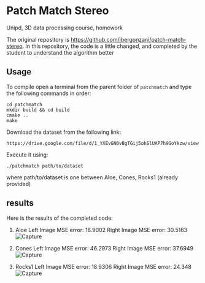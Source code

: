 # Patch Match Stereo
Unipd, 3D data processing course, homework

The original repository is https://github.com/ibergonzani/patch-match-stereo.
In this repository, the code is a little changed, and completed by the student to understand the algorithm better

## Usage
To compile open a terminal from the parent folder of ```patchmatch``` and type the following commands in order:
```
cd patchmatch
mkdir build && cd build
cmake ..
make 
```
Download the dataset from the following link:
```
https://drive.google.com/file/d/1_YXEvGN0vBgTGij5ohSlUAP7h9GoYkzw/view
```
Execute it using:
```
./patchmatch path/to/dataset
```
where path/to/dataset is one between Aloe, Cones, Rocks1 (already provided)


## results
Here is the results of the completed code:
1) Aloe
   Left Image MSE error: 18.9002 Right Image MSE error: 30.5163
   ![Capture](https://user-images.githubusercontent.com/58342884/177178534-461b74e1-d4e0-45c0-8452-915243fab309.PNG)

2) Cones
   Left Image MSE error: 46.2973 Right Image MSE error: 37.6949
   ![Capture](https://user-images.githubusercontent.com/58342884/177178666-3e9d582f-9e0f-4cf4-bcf6-f69d680ebe88.PNG)

3) Rocks1
   Left Image MSE error: 18.9306 Right Image MSE error: 24.348
   ![Capture](https://user-images.githubusercontent.com/58342884/177178730-845b6c6b-f264-4c6f-9a3c-5a770d00dbbe.PNG)
